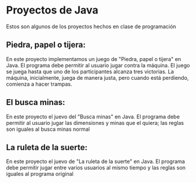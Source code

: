 # Proyectos de Java
Estos son algunos de los proyectos hechos en clase de programación

## Piedra, papel o tijera:
En este proyecto implementamos un juego de "Piedra, papel o tijera" en Java.
El programa debe permitir al usuario jugar contra la máquina. 
El juego se juega hasta que uno de los participantes alcanza tres victorias. 
La máquina, inicialmente, juega de manera justa, pero cuando está perdiendo, comienza a hacer trampas.

## El busca minas:
En este proyecto el juevo del "Busca minas" en Java.
El programa debe permitir al usuario jugar las dimensiones y minas que el quiera; las reglas son iguales al busca minas normal

## La ruleta de la suerte:
En este proyecto el juevo de "La ruleta de la suerte" en Java.
El programa debe permitir jugar entre varios usuarios al mismo tiempo y las reglas son iguales al programa original
